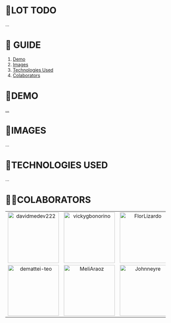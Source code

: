 # **📂LOT TODO**

...

# **📑 GUIDE**

<ol>
     <li><a href="#demo">Demo</a></li>
     <li><a href="#images">Images</a></li>
     <li><a href="#technologies-used">Technologies Used</a></li>
     <li><a href="#colaborators">Colaborators</a></li>
</ol>

# **🚀DEMO**

[...](...)

# **📸IMAGES**

...

# **💬TECHNOLOGIES USED**

...

# **👨‍💻COLABORATORS**

<table>
 <tr>
   <td align="center" valign="middle">
     <a href="https://github.com/davidmedev222" target="_blank">
       <img src="https://res.cloudinary.com/dos3i5jqy/image/upload/v1676918409/me/davidprofile_bfcmde.png" alt="davidmedev222" width="160">
     </a>
   </td>
   <td align="center" valign="middle">
     <a href="https://github.com/vickygbonorino" target="_blank">
       <img src="https://unavatar.io/github/vickygbonorino" alt="vickygbonorino" width="160">
     </a>
   </td>
   <td align="center" valign="middle">
     <a href="https://github.com/FlorLizardo" target="_blank">
       <img src="https://unavatar.io/github/FlorLizardo" alt="FlorLizardo" width="160">
     </a>
   </td>
 </tr>
 <tr>
   <td align="center" valign="middle">
     <a href="https://github.com/demattei-teo" target="_blank">
       <img src="https://unavatar.io/github/demattei-teo" alt="demattei-teo" width="160">
     </a>
   </td>
   <td align="center" valign="middle">
     <a href="https://github.com/MeliAraoz" target="_blank">
       <img src="https://unavatar.io/github/MeliAraoz" alt="MeliAraoz" width="160">
     </a>
   </td>
   <td align="center" valign="middle">
     <a href="https://github.com/Johnneyre" target="_blank">
       <img src="https://unavatar.io/github/Johnneyre" alt="Johnneyre" width="160">
     </a>
   </td>
 </tr>
</table>
